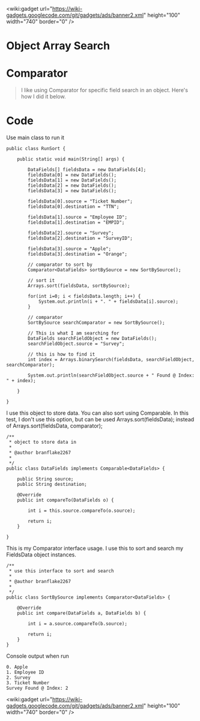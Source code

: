 
&lt;wiki:gadget url="https://wiki-gadgets.googlecode.com/git/gadgets/ads/banner2.xml" height="100" width="740" border="0" /&gt;


# Object Array Search #

# Comparator #
> I like using Comparator for specific field search in an object. Here's how I did it below.

# Code #

Use main class to run it
```
public class RunSort {

	public static void main(String[] args) {
		
		DataFields[] fieldsData = new DataFields[4];
		fieldsData[0] = new DataFields();
		fieldsData[1] = new DataFields();
		fieldsData[2] = new DataFields();
		fieldsData[3] = new DataFields();
		
		fieldsData[0].source = "Ticket Number";
		fieldsData[0].destination = "TTN";
		
		fieldsData[1].source = "Employee ID";
		fieldsData[1].destination = "EMPID";
		
		fieldsData[2].source = "Survey";
		fieldsData[2].destination = "SurveyID";
		
		fieldsData[3].source = "Apple";
		fieldsData[3].destination = "Orange";
		
		// comparator to sort by
		Comparator<DataFields> sortBySource = new SortBySource();
		
		// sort it
		Arrays.sort(fieldsData, sortBySource);
		
		for(int i=0; i < fieldsData.length; i++) {
			System.out.println(i + ". " + fieldsData[i].source);
		}
		
		// comparator
		SortBySource searchComparator = new SortBySource();
		
		// This is what I am searching for
		DataFields searchFieldObject = new DataFields();
		searchFieldObject.source = "Survey";
		
		// this is how to find it
		int index = Arrays.binarySearch(fieldsData, searchFieldObject, searchComparator);
		
		System.out.println(searchFieldObject.source + " Found @ Index: " + index);
		
	}
	
}
```

I use this object to store data. You can also sort using Comparable. In this test, I don't use this option, but can be used Arrays.sort(fieldsData); instead of Arrays.sort(fieldsData, comparator);
```
/**
 * object to store data in
 * 
 * @author branflake2267
 *
 */
public class DataFields implements Comparable<DataFields> {

	public String source;
	public String destination;
	
	@Override
	public int compareTo(DataFields o) {
		
		int i = this.source.compareTo(o.source);
		
		return i;
	}
	
}
```

This is my Comparator interface usage. I use this to sort and search my FieldsData object instances.
```
/**
 * use this interface to sort and search
 * 
 * @author branflake2267
 *
 */
public class SortBySource implements Comparator<DataFields> {

	@Override
	public int compare(DataFields a, DataFields b) {
	
		int i = a.source.compareTo(b.source);
		
		return i;
	}
}
```

Console output when run
```
0. Apple
1. Employee ID
2. Survey
3. Ticket Number
Survey Found @ Index: 2
```

&lt;wiki:gadget url="https://wiki-gadgets.googlecode.com/git/gadgets/ads/banner2.xml" height="100" width="740" border="0" /&gt;
